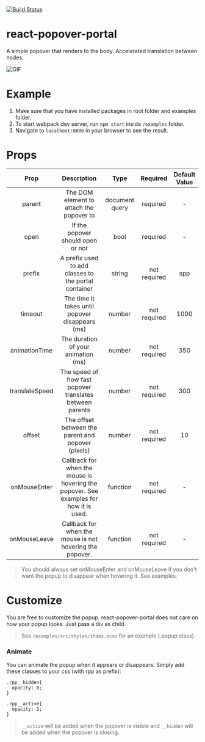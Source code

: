 [![Build Status](https://travis-ci.org/onurhb/react-popover-portal.svg?branch=master)](https://travis-ci.org/onurhb/react-popover-portal)

# react-popover-portal
A simple popover that renders to the body. Accelerated translation between nodes.  <br/>

![GIF](https://raw.githubusercontent.com/onurhb/react-popover-portal/master/showcase.gif)

# Example
1. Make sure that you have installed packages in root folder and examples folder. <br/>
2. To start webpack dev server, run `npm start` inside `/examples` folder. <br/>
3. Navigate to `localhost:8080` in your browser to see the result.

# Props 
|      Prop      	|                                      Description                                      	|      Type      	|   Required   	| Default Value 	|
|:--------------:	|:-------------------------------------------------------------------------------------:	|:--------------:	|:------------:	|:-------------:	|
|     parent     	|                        The DOM element to attach the popover to                       	| document query 	|   required   	|       -       	|
|      open      	|                           If the popover should open or not                           	|      bool      	|   required   	|       -       	|
|     prefix     	|                  A prefix used to add classes to the portal container                 	|     string     	| not required 	|      spp      	|
|     timeout    	|                    The time it takes until popover disappears (ms)                    	|     number     	| not required 	|      1000     	|
|  animationTime 	|                          The duration of your animation (ms)                          	|     number     	| not required 	|      350      	|
| translateSpeed 	|                The speed of how fast popover translates between parents               	|     number     	| not required 	|      300      	|
|     offset     	|                   The offset between the parent and popover (pixels)                  	|     number     	| not required 	|       10      	|
|  onMouseEnter  	| Callback for when the mouse is hovering the popover. See examples for how it is used. 	|    function    	| not required 	|       -       	|
|  onMouseLeave  	|                Callback for when the mouse is not hovering the popover.               	|    function    	| not required 	|       -       	|

> You should always set onMouseEnter and onMouseLeave if you don't want the popup to disappear when hovering it. See examples. 

# Customize
You are free to customize the popup. react-popover-portal does not care on how your popup looks. Just pass a div as child.  <br/>
> See `/examples/src/styles/index.scss` for an example (.popup class).

### Animate 
You can animate the popup when it appears or disappears. Simply add these classes to your css (with rpp as prefix): <br/>

```
.rpp__hidden{
  opacity: 0;
}

.rpp__active{
  opacity: 1;
}

```


> `__active` will be added when the popover is visible and `__hidden` will be added when the popover is closing. 

